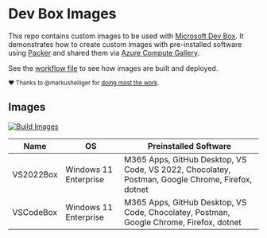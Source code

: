 # Dev Box Images

This repo contains custom images to be used with [Microsoft Dev Box](https://techcommunity.microsoft.com/t5/azure-developer-community-blog/introducing-microsoft-dev-box/ba-p/3412063).  It demonstrates how to create custom images with pre-installed software using [Packer](https://www.packer.io/) and shared them via [Azure Compute Gallery](https://docs.microsoft.com/en-us/azure/virtual-machines/shared-image-galleries).

See the [workflow file](https://github.com/colbylwilliams/devbox-images/blob/main/.github/workflows/build_images.yml) to see how images are built and deployed.

<sub>:heart: Thanks to @markusheiliger for [doing most the work](https://github.com/markusheiliger/devbox-factory).</sub>

## Images

[![Build Images](https://github.com/colbylwilliams/devbox-images/actions/workflows/build_images.yml/badge.svg)](https://github.com/colbylwilliams/devbox-images/actions/workflows/build_images.yml)

| Name      | OS                    | Preinstalled Software                                                                            |
| --------- | --------------------- | ------------------------------------------------------------------------------------------------ |
| VS2022Box | Windows 11 Enterprise | M365 Apps, GitHub Desktop, VS Code, VS 2022, Chocolatey, Postman, Google Chrome, Firefox, dotnet |
| VSCodeBox | Windows 11 Enterprise | M365 Apps, GitHub Desktop, VS Code, Chocolatey, Postman, Google Chrome, Firefox, dotnet          |
